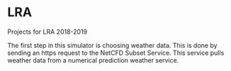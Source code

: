 # LRA
Projects for LRA 2018-2019

The first step in this simulator is choosing weather data. This is done by sending an https request to the NetCFD Subset Service.
This service pulls weather data from a numerical prediction weather service. 

